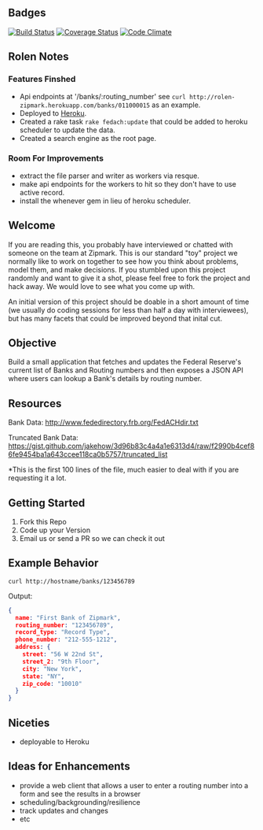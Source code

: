 ## Badges

[![Build Status](https://travis-ci.org/rolentle/zipmark-code-challenge.png?branch=master)](https://travis-ci.org/rolentle/zipmark-code-challenge)
[![Coverage Status](https://coveralls.io/repos/rolentle/zipmark-code-challenge/badge.png)](https://coveralls.io/r/rolentle/zipmark-code-challenge)
[![Code Climate](https://codeclimate.com/github/rolentle/zipmark-code-challenge.png)](https://codeclimate.com/github/rolentle/zipmark-code-challenge)

## Rolen Notes

### Features Finshed

* Api endpoints at '/banks/:routing_number' see `curl http://rolen-zipmark.herokuapp.com/banks/011000015` as an example.
* Deployed to [Heroku](http://rolen-zipmark.herokuapp.com/).
* Created a rake task `rake fedach:update` that could be added to heroku scheduler to update the data.
* Created a search engine as the root page.

### Room For Improvements

* extract the file parser and writer as workers via resque.
* make api endpoints for the workers to hit so they don't have to use active record.
* install the whenever gem in lieu of heroku scheduler.

## Welcome

If you are reading this, you probably have interviewed or chatted with someone on the team at Zipmark.  This is our standard "toy" project we normally like to work on together to see how you think about problems, model them, and make decisions.  If you stumbled upon this project randomly and want to give it a shot, please feel free to fork the project and hack away.  We would love to see what you come up with.

An initial version of this project should be doable in a short amount of time (we usually do coding sessions for less than half a day with interviewees), but has many facets that could be improved beyond that inital cut.

## Objective

Build a small application that fetches and updates the Federal Reserve's current list of Banks and Routing numbers and then exposes a JSON API where users can lookup a Bank's details by routing number.

## Resources

Bank Data:  http://www.fededirectory.frb.org/FedACHdir.txt

Truncated Bank Data: https://gist.github.com/jakehow/3d96b83c4a4a1e6313d4/raw/f2990b4cef86fe9454ba1a643ccee118ca0b5757/truncated_list

*This is the first 100 lines of the file, much easier to deal with if you are requesting it a lot.

## Getting Started

1. Fork this Repo
2. Code up your Version
3. Email us or send a PR so we can check it out

## Example Behavior

`curl http://hostname/banks/123456789`

Output:

```json
{
  name: "First Bank of Zipmark",
  routing_number: "123456789",
  record_type: "Record Type",
  phone_number: "212-555-1212",
  address: {
    street: "56 W 22nd St",
    street_2: "9th Floor",
    city: "New York",
    state: "NY",
    zip_code: "10010"
  }
}
```

## Niceties

* deployable to Heroku

## Ideas for Enhancements

* provide a web client that allows a user to enter a routing number into a form and see the results in a browser
* scheduling/backgrounding/resilience
* track updates and changes
* etc
